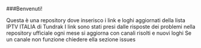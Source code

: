 ###Benvenuti!


Questa è una repository dove inserisco i link e loghi aggiornati della lista IPTV ITALIA di Tundrak
I link sono stati presi dalle risposte dei problemi nella repository ufficiale
ogni mese si aggiorna con canali risolti
e nuovi loghi
Se un canale non funzione chiedere ella sezione issues 

